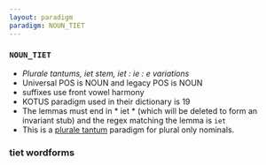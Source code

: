 ```yaml
---
layout: paradigm
paradigm: NOUN_TIET
---
```

### ` NOUN_TIET `

* _Plurale tantums, iet stem, iet : ie : e variations_
* Universal POS is NOUN and legacy POS is NOUN
* suffixes use front vowel harmony
* KOTUS paradigm used in their dictionary is 19
* The lemmas must end in * iet * (which will be deleted to form an invariant stub) and the regex matching the lemma is ` iet `
* This is a [plurale tantum](https://en.wikipedia.org/wiki/Plurale_tantum) paradigm for plural only nominals.

### tiet wordforms


